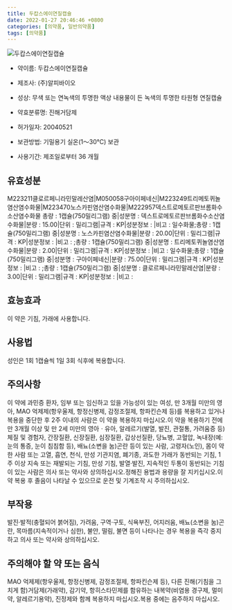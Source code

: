 ```yaml
---
title: 두캅스에이연질캡슐
date: 2022-01-27 20:46:46 +0800
categories: [의약품, 일반의약품]
tags: [의약품]
---
```

![두캅스에이연질캡슐](https://nedrug.mfds.go.kr/pbp/cmn/itemImageDownload/147427738395000093)

- 약이름: 두캅스에이연질캡슐
- 제조사: (주)알피바이오
- 성상: 무색 또는 연녹색의 투명한 액상 내용물이 든 녹색의 투명한 타원형 연질캡슐
- 약효분류명: 진해거담제
- 허가일자: 20040521
- 보관방법: 기밀용기  실온(1～30℃) 보관

- 사용기간: 제조일로부터 36 개월
## 유효성분
M223211클로르페니라민말레산염|M050058구아이페네신|M223249트리메토퀴놀염산염수화물|M223470노스카핀염산염수화물|M222957덱스트로메토르판브롬화수소산염수화물
총량 : 1캡슐(750밀리그램) 중|성분명 : 덱스트로메토르판브롬화수소산염수화물|분량 : 15.00|단위 : 밀리그램|규격 : KP|성분정보 : |비고 : 일수화물;총량 : 1캡슐(750밀리그램) 중|성분명 : 노스카핀염산염수화물|분량 : 20.00|단위 : 밀리그램|규격 : KP|성분정보 : |비고 : ;총량 : 1캡슐(750밀리그램) 중|성분명 : 트리메토퀴놀염산염수화물|분량 : 2.00|단위 : 밀리그램|규격 : KP|성분정보 : |비고 : 일수화물;총량 : 1캡슐(750밀리그램) 중|성분명 : 구아이페네신|분량 : 75.00|단위 : 밀리그램|규격 : KP|성분정보 : |비고 : ;총량 : 1캡슐(750밀리그램) 중|성분명 : 클로르페니라민말레산염|분량 : 3.00|단위 : 밀리그램|규격 : KP|성분정보 : |비고 :
## 효능효과
이 약은 기침, 가래에 사용합니다.
## 사용법
성인은 1회 1캡슐씩 1일 3회 식후에 복용합니다.
## 주의사항
이 약에 과민증 환자, 임부 또는 임신하고 있을 가능성이 있는 여성, 만 3개월 미만의 영아, MAO 억제제(항우울제, 항정신병제, 감정조절제, 항파킨슨제 등)를 복용하고 있거나 복용을 중단한 후 2주 이내의 사람은 이 약을 복용하지 마십시오.이 약을 복용하기 전에 만 3개월 이상 및 만 2세 미만의 영아ㆍ유아, 알레르기(발열, 발진, 관절통, 가려움증 등) 체질 및 경험자, 간장질환, 신장질환, 심장질환, 갑상선질환, 당뇨병, 고혈압, 녹내장(예: 눈의 통증, 눈이 침침함 등), 배뇨(소변을 눔)곤란 등이 있는 사람, 고령자(노인), 몸이 약한 사람 또는 고열, 흡연, 천식, 만성 기관지염, 폐기종, 과도한 가래가 동반되는 기침, 1주 이상 지속 또는 재발되는 기침, 만성 기침, 발열·발진, 지속적인 두통이 동반되는 기침이 있는 사람은 의사 또는 약사와 상의하십시오.정해진 용법과 용량을 잘 지키십시오.이 약 복용 후 졸음이 나타날 수 있으므로 운전 및 기계조작 시 주의하십시오.
## 부작용
발진·발적(충혈되어 붉어짐), 가려움, 구역·구토, 식욕부진, 어지러움, 배뇨(소변을 눔)곤란, 목마름(지속적이거나 심한), 불안, 떨림, 불면 등이 나타나는 경우 복용을 즉각 중지하고 의사 또는 약사와 상의하십시오.
## 주의해야 할 약 또는 음식
MAO 억제제(항우울제, 항정신병제, 감정조절제, 항파킨슨제 등), 다른 진해(기침을 그치게 함)거담제(가래약), 감기약, 항히스타민제를 함유하는 내복약(비염용 경구제, 멀미약, 알레르기용약), 진정제와 함께 복용하지 마십시오.복용 중에는 음주하지 마십시오.
